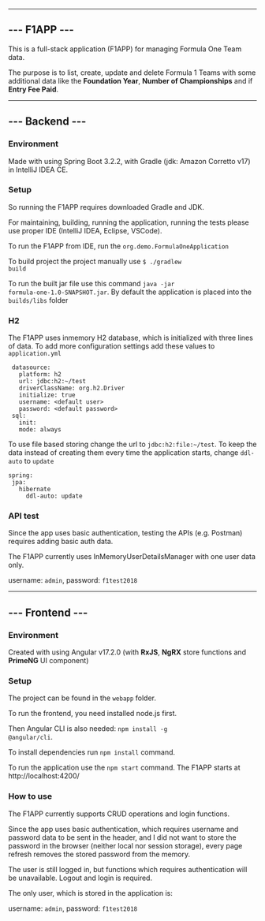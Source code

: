 
---------------
--- F1APP ---
---------------

This is a full-stack application (F1APP) for managing Formula One Team data.

The purpose is to list, create, update and delete Formula 1 Teams with some additional data like the **Foundation Year**, **Number of
Championships** and if **Entry Fee Paid**. 

---------------
--- Backend ---   
---------------
### Environment

Made with using Spring Boot 3.2.2, with Gradle (jdk: Amazon Corretto v17) in IntelliJ IDEA CE.

### Setup
So running the F1APP requires downloaded Gradle and JDK.

For maintaining, building, running the application, running the tests please use proper IDE (IntelliJ IDEA, Eclipse, VSCode).

To run the F1APP from IDE, run the <code>org.demo.FormulaOneApplication</code>

To build project the project manually use <code>$ ./gradlew build</code>

To run the built jar file use this command <code>java -jar formula-one-1.0-SNAPSHOT.jar</code>. 
By default the application is placed into the <code>builds/libs</code> folder

### H2

The F1APP uses inmemory H2 database, which is initialized with three lines of data. 
To add more configuration settings add these values to <code>application.yml</code>
  ```
   datasource:
     platform: h2
     url: jdbc:h2:~/test
     driverClassName: org.h2.Driver
     initialize: true
     username: <default user>
     password: <default password>
   sql:
     init:
     mode: always
  ```
To use file based storing change the url to <code>jdbc:h2:file:~/test</code>.
To keep the data instead of creating them every time the application starts, change <code>ddl-auto</code> to <code>update</code>  
  ```
  spring:
   jpa:
     hibernate
       ddl-auto: update     
  ```

### API test
Since the app uses basic authentication, testing the APIs (e.g. Postman) requires adding basic auth data.

The F1APP currently uses InMemoryUserDetailsManager with one user data only.

username: <code>admin</code>, password: <code>f1test2018</code>


---------------
--- Frontend ---
---------------
### Environment
Created with using Angular v17.2.0 (with **RxJS**, **NgRX** store functions and **PrimeNG** UI component)

### Setup
The project can be found in the <code>webapp</code> folder.

To run the frontend, you need installed node.js first.

Then Angular CLI is also needed: <code>npm install -g @angular/cli</code>.

To install dependencies run <code>npm install</code> command.

To run the application use the <code>npm start</code> command. The F1APP starts at http://localhost:4200/

### How to use

The F1APP currently supports CRUD operations and login functions.

Since the app uses basic authentication, which requires username and password data to be sent in the header, and I did not want to store the password in the browser (neither local nor session storage), every page refresh removes the stored password from the memory.

The user is still logged in, but functions which requires authentication will be unavailable. Logout and login is required.

The only user, which is stored in the application is: 

username: <code>admin</code>, password: <code>f1test2018</code>




